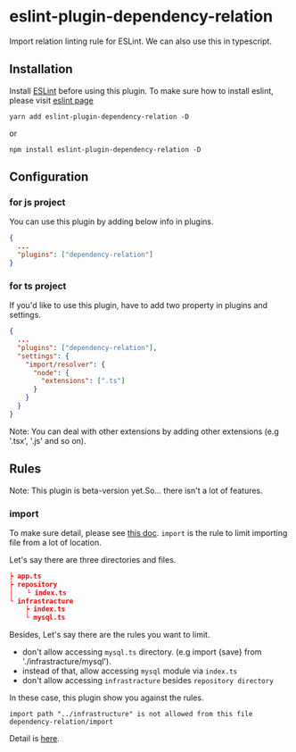# eslint-plugin-dependency-relation
Import relation linting rule for ESLint.
We can also use this in typescript.

## Installation
Install [ESLint](https://github.com/eslint/eslint) before using this plugin.
To make sure how to install eslint, please visit [eslint page](https://github.com/eslint/eslint)

```
yarn add eslint-plugin-dependency-relation -D
```

or

```
npm install eslint-plugin-dependency-relation -D
```

## Configuration

### for js project
You can use this plugin by adding below info in plugins.

```JSON
{
  ...
  "plugins": ["dependency-relation"]        
}
```

### for ts project
If you'd like to use this plugin, have to add two property in plugins and settings.

```json
{
  ...
  "plugins": ["dependency-relation"],
  "settings": {
    "import/resolver": {
      "node": {
        "extensions": [".ts"]
      }
    }
  }
}
```

Note: You can deal with other extensions by adding other extensions (e.g '.tsx', '.js' and so on).

## Rules
Note: This plugin is beta-version yet.So... there isn't a lot of features.

### import
To make sure detail, please see [this doc](docs/rules/import.md).
`import` is the rule to limit importing file from a lot of location.

Let's say there are three directories and files.

```json
┝ app.ts
┝ repository
│　　└ index.ts
└ infrastracture
    ┝ index.ts
    └ mysql.ts
```

Besides, Let's say there are the rules you want to limit.

- don't allow accessing `mysql.ts` directory. (e.g import {save} from './infrastracture/mysql').
- instead of that, allow accessing `mysql` module via `index.ts`
- don't allow accessing `infrastracture` besides `repository directory`

In these case, this plugin show you against the rules.

```
import path "../infrastructure" is not allowed from this file  dependency-relation/import
```

Detail is [here](docs/rules/import.md).


